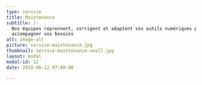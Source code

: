 ```yaml
---
type: service
title: Maintenance
subtitle: |-
  Nos équipes reprennent, corrigent et adaptent vos outils numériques pour
  accompagner vos besoins
alt: image-alt
picture: service-maintenance.jpg
thumbnail: service-maintenance-small.jpg
layout: modal
modal-id: 12
date: 2018-06-12 07:00:00

---
```


